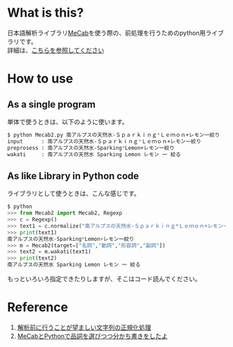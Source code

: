 # What is this?
日本語解析ライブラリ[MeCab](http://taku910.github.io/mecab/)を使う際の、前処理を行うためのpython用ライブラリです。  
詳細は、[こちらを参照してください](http://boomin.yokohama/634)

# How to use
## As a single program
単体で使うときは、以下のように使います。

```bash
$ python Mecab2.py 南アルプスの天然水-Ｓｐａｒｋｉｎｇ*Ｌｅｍｏｎ+レモン一絞り
input      : 南アルプスの天然水-Ｓｐａｒｋｉｎｇ*Ｌｅｍｏｎ+レモン一絞り
preprosess : 南アルプスの天然水-Sparking*Lemon+レモン一絞り
wakati     : 南アルプスの天然水 Sparking Lemon レモン 一 絞る
```

## As like Library in Python code
ライブラリとして使うときは、こんな感じです。

```python
$ python
>>> from Mecab2 import Mecab2, Regexp
>>> c = Regexp()
>>> text1 = c.normalize("南アルプスの天然水-Ｓｐａｒｋｉｎｇ*Ｌｅｍｏｎ+レモン一絞り")
>>> print(text1)
南アルプスの天然水-Sparking*Lemon+レモン一絞り
>>> m = Mecab2(target=["名詞","動詞","形容詞","副詞"])
>>> text2 = m.wakati(text1)
>>> print(text2)
南アルプスの天然水 Sparking Lemon レモン 一 絞る
```

もっといろいろ指定できたりしますが、そこはコード読んでください。

# Reference
1. [解析前に行うことが望ましい文字列の正規化処理](https://github.com/neologd/mecab-ipadic-neologd/wiki/Regexp.ja)
1. [MeCabとPythonで品詞を選びつつ分かち書きをしたよ](https://foolean.net/p/576)

